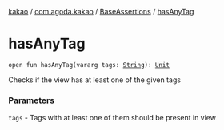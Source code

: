 [kakao](../../index.md) / [com.agoda.kakao](../index.md) / [BaseAssertions](index.md) / [hasAnyTag](.)

# hasAnyTag

`open fun hasAnyTag(vararg tags: `[`String`](https://kotlinlang.org/api/latest/jvm/stdlib/kotlin/-string/index.html)`): `[`Unit`](https://kotlinlang.org/api/latest/jvm/stdlib/kotlin/-unit/index.html)

Checks if the view has at least one of the given tags

### Parameters

`tags` - Tags with at least one of them should be present in view